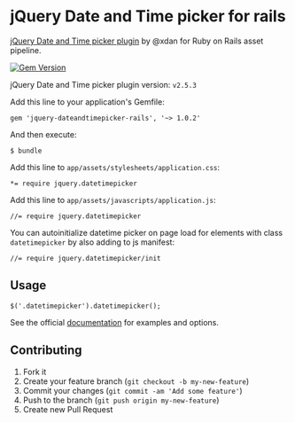 jQuery Date and Time picker for rails
=====================================

[jQuery Date and Time picker plugin](https://github.com/xdan/datetimepicker) by @xdan for Ruby on Rails asset pipeline.

[![Gem Version](https://badge.fury.io/rb/jquery-dateandtimepicker-rails.svg)](http://badge.fury.io/rb/jquery-dateandtimepicker-rails)

jQuery Date and Time picker plugin version: `v2.5.3`

Add this line to your application's Gemfile:

    gem 'jquery-dateandtimepicker-rails', '~> 1.0.2'

And then execute:

    $ bundle

Add this line to `app/assets/stylesheets/application.css`:

    *= require jquery.datetimepicker

Add this line to `app/assets/javascripts/application.js`:

    //= require jquery.datetimepicker

You can autoinitialize datetime picker on page load for elements with class `datetimepicker` by also adding to js manifest:

    //= require jquery.datetimepicker/init

Usage
-----

    $('.datetimepicker').datetimepicker();

See the official [documentation](http://xdsoft.net/jqplugins/datetimepicker/) for examples and options.

Contributing
------------

1. Fork it
2. Create your feature branch (`git checkout -b my-new-feature`)
3. Commit your changes (`git commit -am 'Add some feature'`)
4. Push to the branch (`git push origin my-new-feature`)
5. Create new Pull Request
